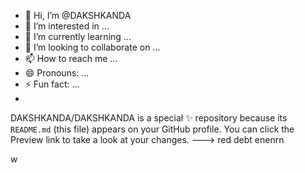 - 👋 Hi, I’m @DAKSHKANDA
- 👀 I’m interested in ...
- 🌱 I’m currently learning ...
- 💞️ I’m looking to collaborate on ...
- 📫 How to reach me ...
- 😄 Pronouns: ...
- ⚡ Fun fact: ...
-
DAKSHKANDA/DAKSHKANDA is a special ✨ repository because its `README.md` (this file) appears on your GitHub profile.
You can click the Preview link to take a look at your changes.
--->
 red debt 
 enenrn

 w
